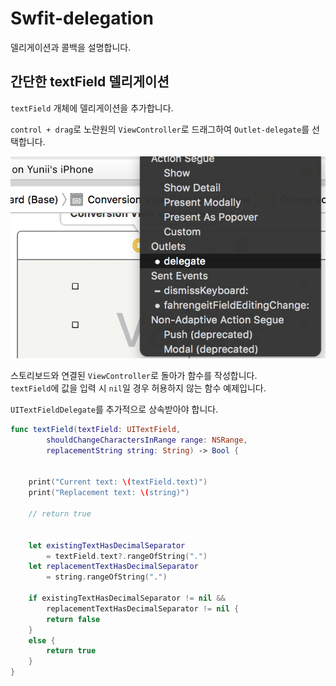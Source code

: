 # Swfit-delegation

델리게이션과 콜백을 설명합니다.


## 간단한 textField 델리게이션
`textField` 개체에 델리게이션을 추가합니다.

`control + drag`로 노란원의 `ViewController`로 드래그하여 `Outlet-delegate`를 선택합니다.

![delegate](https://github.com/yuniithings/TIL/blob/master/Swift/images/Swift-Delegate01.png?raw=true)

스토리보드와 연결된 `ViewController`로 돌아가 함수를 작성합니다.<br/>
`textField`에 값을 입력 시 `nil`일 경우 허용하지 않는 함수 예제입니다.

`UITextFieldDelegate`를 추가적으로 상속받아야 합니다.
```swift
func textField(textField: UITextField,
        shouldChangeCharactersInRange range: NSRange,
        replacementString string: String) -> Bool {


    print("Current text: \(textField.text)")
    print("Replacement text: \(string)")

    // return true


    let existingTextHasDecimalSeparator
        = textField.text?.rangeOfString(".")
    let replacementTextHasDecimalSeparator
        = string.rangeOfString(".")

    if existingTextHasDecimalSeparator != nil &&
        replacementTextHasDecimalSeparator != nil {
        return false
    }
    else {
        return true
    }
}

```
